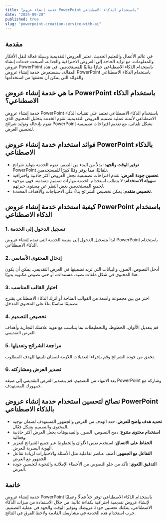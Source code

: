 ```yaml
---
title: "خدمة إنشاء عروض PowerPoint باستخدام الذكاء الاصطناعي"
date: "2024-09-20"
published: true
slug: "powerpoint-creation-service-with-ai"
---
```


## مقدمة

في عالم الأعمال والتعليم الحديث، تعتبر العروض التقديمية وسيلة فعالة لنقل الأفكار والمعلومات. مع تزايد الحاجة إلى العروض الاحترافية والجذابة، أصبحت خدمات إنشاء عروض PowerPoint باستخدام الذكاء الاصطناعي خيارًا مثاليًا للمستخدمين. في هذه المقالة، سنستعرض خدمة إنشاء عروض PowerPoint باستخدام الذكاء الاصطناعي والفوائد التي يمكن أن تحققها من استخدامها.

## ما هي خدمة إنشاء عروض PowerPoint باستخدام الذكاء الاصطناعي؟

خدمة إنشاء عروض PowerPoint باستخدام الذكاء الاصطناعي تعتمد على تقنيات الذكاء الاصطناعي لأتمتة عملية تصميم العروض التقديمية. تقوم الخدمة بتحليل المحتوى الذي تقوم بإدخاله وتوليد شرائح PowerPoint بشكل تلقائي، مع تقديم اقتراحات تصميمية لتحسين العرض.

## فوائد استخدام خدمة إنشاء عروض PowerPoint بالذكاء الاصطناعي

- **توفير الوقت والجهد**: بدلاً من البدء من الصفر، تقوم الخدمة بتوليد شرائح PowerPoint تلقائيًا، مما يوفر وقتًا كبيرًا للمستخدمين.
- **تحسين جودة العرض**: تقدم اقتراحات تصميمية تجعل العروض أكثر جاذبية واحترافية.
- **سهولة الاستخدام**: لا يتطلب استخدام الخدمة مهارات تصميم متقدمة، فهي موجهة لجميع المستخدمين بغض النظر عن مستوى خبرتهم.
- **تخصيص متقدم**: يمكن تخصيص الشرائح بناءً على الاحتياجات والأهداف المحددة.

## كيفية استخدام خدمة إنشاء عروض PowerPoint باستخدام الذكاء الاصطناعي

### 1. **تسجيل الدخول إلى الخدمة**

ابدأ بتسجيل الدخول إلى منصة الخدمة التي تقدم إنشاء عروض PowerPoint باستخدام الذكاء الاصطناعي.

### 2. **إدخال المحتوى الأساسي**

أدخل النصوص، الصور، والبيانات التي تريد تضمينها في العرض التقديمي. يمكن أن يكون هذا المحتوى في شكل ملفات نصية، مستندات، أو حتى نصوص مكتوبة يدويًا.

### 3. **اختيار القالب المناسب**

اختر من بين مجموعة واسعة من القوالب المتاحة أو اترك الذكاء الاصطناعي يقترح تصميمًا مناسبًا بناءً على المحتوى المدخل.

### 4. **تخصيص التصميم**

قم بتعديل الألوان، الخطوط، والتخطيطات بما يتناسب مع هوية علامتك التجارية وأهداف العرض التقديمي.

### 5. **مراجعة الشرائح وتعديلها**

تحقق من جودة الشرائح وقم بإجراء التعديلات اللازمة لضمان تلبيتها للهدف المطلوب.

### 6. **تصدير العرض ومشاركته**

بعد الانتهاء من التصميم، قم بتصدير العرض التقديمي إلى صيغة PowerPoint وشاركه مع جمهورك المستهدف.

## نصائح لتحسين استخدام خدمة إنشاء عروض PowerPoint بالذكاء الاصطناعي

- **تحديد هدف واضح للعرض**: حدد الهدف من العرض والجمهور المستهدف لضمان توجيه المحتوى والتصميم بشكل فعّال.
- **استخدام محتوى متنوع**: دمج النصوص، الصور، والفيديوهات يجعل العرض أكثر جاذبية وفعالية.
- **الحفاظ على الاتساق**: استخدم نفس الألوان والخطوط عبر جميع الشرائح لتعزيز الهوية البصرية للعرض.
- **التفاعل مع الجمهور**: أضف عناصر تفاعلية مثل الأسئلة والاختبارات لزيادة تفاعل الجمهور مع العرض.
- **التدقيق اللغوي**: تأكد من خلو النصوص من الأخطاء الإملائية والنحوية لتحسين جودة العرض.

## خاتمة

خدمة إنشاء عروض PowerPoint باستخدام الذكاء الاصطناعي توفر حلاً فعالًا وعمليًا لإنشاء عروض تقديمية احترافية بكفاءة عالية. من خلال الاستفادة من ميزات الذكاء الاصطناعي، يمكنك تحسين جودة عروضك وتوفير الوقت والجهد في عملية التصميم. جرب استخدام هذه الخدمة في مشاريعك القادمة ولاحظ الفرق في النتائج.
